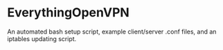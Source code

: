 # EverythingOpenVPN
An automated bash setup script, example client/server .conf files, and an iptables updating script.
